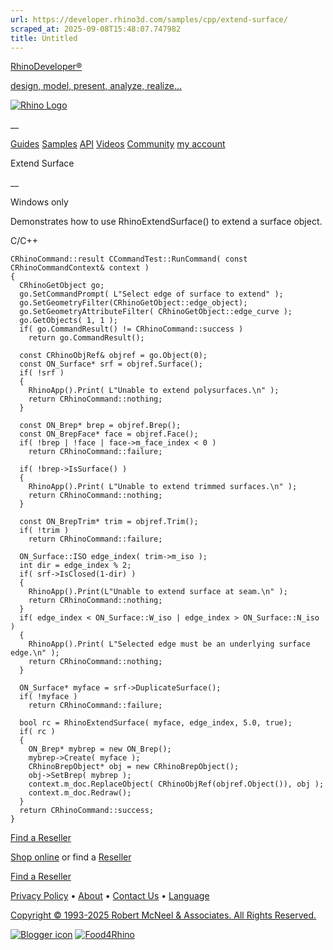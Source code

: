 ```yaml
---
url: https://developer.rhino3d.com/samples/cpp/extend-surface/
scraped_at: 2025-09-08T15:48:07.747982
title: Untitled
---
```


[RhinoDeveloper®](/)

[design, model, present, analyze, realize...](/)

[![Rhino Logo](https://developer.rhino3d.com/images/rhinodevlogo.png)](/)

__

[Guides](https://developer.rhino3d.com/guides)
[Samples](https://developer.rhino3d.com/samples)
[API](https://developer.rhino3d.com/api)
[Videos](https://developer.rhino3d.com/videos)
[Community](https://discourse.mcneel.com/c/rhino-developer) [my account
](https://www.rhino3d.com/my-account/ "Manage your account, licenses, and
teams")

Extend Surface

__

Windows only

Demonstrates how to use RhinoExtendSurface() to extend a surface object.

C/C++

    
    
    CRhinoCommand::result CCommandTest::RunCommand( const CRhinoCommandContext& context )
    {
      CRhinoGetObject go;
      go.SetCommandPrompt( L"Select edge of surface to extend" );
      go.SetGeometryFilter(CRhinoGetObject::edge_object);
      go.SetGeometryAttributeFilter( CRhinoGetObject::edge_curve );
      go.GetObjects( 1, 1 );
      if( go.CommandResult() != CRhinoCommand::success )
        return go.CommandResult();
    
      const CRhinoObjRef& objref = go.Object(0);
      const ON_Surface* srf = objref.Surface();
      if( !srf )
      {
        RhinoApp().Print( L"Unable to extend polysurfaces.\n" );
        return CRhinoCommand::nothing;    
      }
    
      const ON_Brep* brep = objref.Brep();
      const ON_BrepFace* face = objref.Face();
      if( !brep | !face | face->m_face_index < 0 )
        return CRhinoCommand::failure;
    
      if( !brep->IsSurface() )
      {
        RhinoApp().Print( L"Unable to extend trimmed surfaces.\n" );
        return CRhinoCommand::nothing;    
      }
    
      const ON_BrepTrim* trim = objref.Trim();
      if( !trim )
        return CRhinoCommand::failure;
    
      ON_Surface::ISO edge_index( trim->m_iso );
      int dir = edge_index % 2;
      if( srf->IsClosed(1-dir) )
      {
        RhinoApp().Print(L"Unable to extend surface at seam.\n" );
        return CRhinoCommand::nothing;  
      }
      if( edge_index < ON_Surface::W_iso | edge_index > ON_Surface::N_iso )
      {
        RhinoApp().Print( L"Selected edge must be an underlying surface edge.\n" );
        return CRhinoCommand::nothing;  
      }
    
      ON_Surface* myface = srf->DuplicateSurface();
      if( !myface )
        return CRhinoCommand::failure;
    
      bool rc = RhinoExtendSurface( myface, edge_index, 5.0, true);  
      if( rc )
      {
        ON_Brep* mybrep = new ON_Brep();
        mybrep->Create( myface );
        CRhinoBrepObject* obj = new CRhinoBrepObject();
        obj->SetBrep( mybrep );
        context.m_doc.ReplaceObject( CRhinoObjRef(objref.Object()), obj );
        context.m_doc.Redraw();
      }
      return CRhinoCommand::success;
    }
    

  

[Find a Reseller](https://www.rhino3d.com/sales)

[Shop online](https://www.rhino3d.com/store) or find a
[Reseller](https://www.rhino3d.com/sales)

[Find a Reseller](https://www.rhino3d.com/sales)

[Privacy Policy](https://www.rhino3d.com/privacy) •
[About](https://www.rhino3d.com/mcneel/about) • [Contact
Us](https://www.rhino3d.com/mcneel/contact) • [
Language](https://www.rhino3d.com/language "Change to a different region or
language")

[Copyright © 1993-2025 Robert McNeel & Associates. All Rights
Reserved.](https://www.rhino3d.com/mcneel/about)

[](https://www.facebook.com/McNeelRhinoceros/)
[](https://twitter.com/bobmcneel) [](https://www.linkedin.com/groups/75313/)
[](https://www.youtube.com/user/RhinoGuide/videos) [](https://vimeo.com/rhino)
[![Blogger
icon](https://developer.rhino3d.com/images/blogger.svg)](http://blog.rhino3d.com/)
[![Food4Rhino](https://developer.rhino3d.com/images/f4r_icon_01.svg)](https://www.food4rhino.com)

